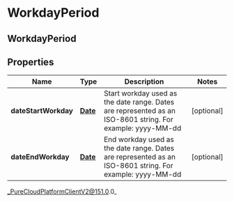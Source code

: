 # WorkdayPeriod

## WorkdayPeriod

## Properties

|Name | Type | Description | Notes|
|------------ | ------------- | ------------- | -------------|
| **dateStartWorkday** | [**Date**](Date) | Start workday used as the date range. Dates are represented as an ISO-8601 string. For example: yyyy-MM-dd | [optional] |
| **dateEndWorkday** | [**Date**](Date) | End workday used as the date range. Dates are represented as an ISO-8601 string. For example: yyyy-MM-dd | [optional] |



_PureCloudPlatformClientV2@151.0.0_
